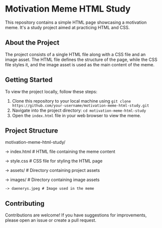 # Motivation Meme HTML Study

This repository contains a simple HTML page showcasing a motivation meme. It's a study project aimed at practicing HTML and CSS.

## About the Project

The project consists of a single HTML file along with a CSS file and an image asset. The HTML file defines the structure of the page, while the CSS file styles it, and the image asset is used as the main content of the meme.

## Getting Started

To view the project locally, follow these steps:

1. Clone this repository to your local machine using `git clone https://github.com/your-username/motivation-meme-html-study.git`
2. Navigate into the project directory: `cd motivation-meme-html-study`
3. Open the `index.html` file in your web browser to view the meme.

## Project Structure

motivation-meme-html-study/

-> index.html # HTML file containing the meme content

-> style.css # CSS file for styling the HTML page

-> assets/ # Directory containing project assets

  -> images/ # Directory containing image assets
  
    -> daenerys.jpeg # Image used in the meme


## Contributing

Contributions are welcome! If you have suggestions for improvements, please open an issue or create a pull request.




